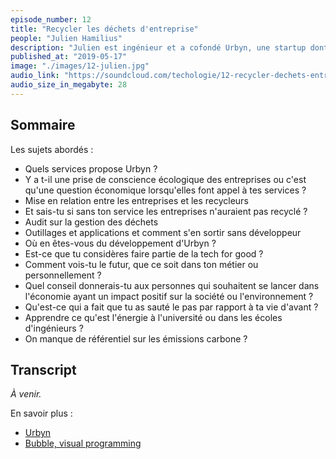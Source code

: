 ```yaml
---
episode_number: 12
title: "Recycler les déchets d'entreprise"
people: "Julien Hamilius"
description: "Julien est ingénieur et a cofondé Urbyn, une startup dont l'objectif est de réduire l'impact environnemental des entreprises en accélérant leur transition vers l'économie circulaire. Et cela passe par une meilleure gestion des déchets et de leur recyclage."
published_at: "2019-05-17"
image: "./images/12-julien.jpg"
audio_link: "https://soundcloud.com/techologie/12-recycler-dechets-entreprise"
audio_size_in_megabyte: 28
---
```


## Sommaire

Les sujets abordés :

* Quels services propose Urbyn ?
* Y a t-il une prise de conscience écologique des entreprises ou c'est qu'une question économique lorsqu'elles font appel à tes services ?
* Mise en relation entre les entreprises et les recycleurs
* Et sais-tu si sans ton service les entreprises n'auraient pas recyclé ?
* Audit sur la gestion des déchets
* Outillages et applications et comment s'en sortir sans développeur
* Où en êtes-vous du développement d'Urbyn ?
* Est-ce que tu considères faire partie de la tech for good ?
* Comment vois-tu le futur, que ce soit dans ton métier ou personnellement ?
* Quel conseil donnerais-tu aux personnes qui souhaitent se lancer dans l'économie ayant un impact positif sur la société ou l'environnement ?
* Qu'est-ce qui a fait que tu as sauté le pas par rapport à ta vie d'avant ?
* Apprendre ce qu'est l'énergie à l'université ou dans les écoles d'ingénieurs ?
* On manque de référentiel sur les émissions carbone ?

## Transcript

_À venir._

<div class="block">
En savoir plus :

* [Urbyn](https://urbyn.co/)
* [Bubble, visual programming](https://bubble.is/)

</div>
